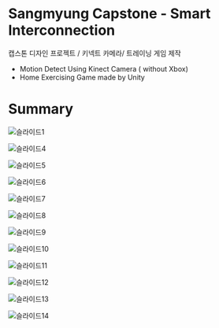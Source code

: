 # Sangmyung Capstone - Smart Interconnection
캡스톤 디자인 프로젝트 / 키넥트 카메라/ 트레이닝 게임 제작

- Motion Detect Using Kinect Camera ( without Xbox)
- Home Exercising Game made by Unity

# Summary
![슬라이드1](https://github.com/user-attachments/assets/cd6e876b-85b1-4429-b95c-a3633ebea139)

![슬라이드4](https://github.com/user-attachments/assets/78163ad5-4a0a-41e6-9bbb-1b9705761208)

![슬라이드5](https://github.com/user-attachments/assets/de2709c2-b3c0-4ced-9074-6f5b1205c7ff)

![슬라이드6](https://github.com/user-attachments/assets/61095c50-6da6-48d5-8284-7319d16594d2)

![슬라이드7](https://github.com/user-attachments/assets/76d76f4d-1d06-4e8b-9b2f-b43557504af4)

![슬라이드8](https://github.com/user-attachments/assets/004e6296-c5db-4a40-b0ab-435092839f94)

![슬라이드9](https://github.com/user-attachments/assets/782544b9-80b8-4a31-b30a-38dd28ab26c1)

![슬라이드10](https://github.com/user-attachments/assets/0eb17b9a-6437-4163-85cb-7f1e3006817a)

![슬라이드11](https://github.com/user-attachments/assets/c8ef92ed-aea0-423e-bd7f-06cda227d9b7)

![슬라이드12](https://github.com/user-attachments/assets/f58f66bd-555a-46a1-8d48-902939aed326)

![슬라이드13](https://github.com/user-attachments/assets/b69ec76e-d596-41aa-95d6-156eedeb7f23)

![슬라이드14](https://github.com/user-attachments/assets/d1a2678a-f5e2-4511-9d42-38e43b53f8c0)



